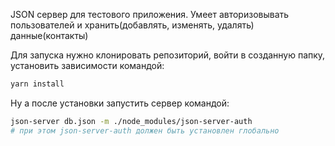 JSON сервер для тестового приложения. Умеет авторизовывать пользователей и хранить(добавлять, изменять, удалять) данные(контакты)

Для запуска нужно клонировать репозиторий, войти в созданную папку, установить зависимости командой:

```bash
yarn install
```

Ну а после установки запустить сервер командой:

```bash
json-server db.json -m ./node_modules/json-server-auth
# при этом json-server-auth должен быть установлен глобально
```
